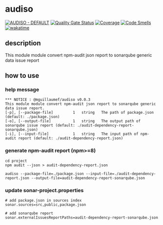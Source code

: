 # audiso

[![AUDISO - DEFAULT](https://github.com/MGuillaumeF/audiso/actions/workflows/default.yml/badge.svg?branch=main)](https://github.com/MGuillaumeF/audiso/actions/workflows/default.yml)
[![Quality Gate Status](https://sonarcloud.io/api/project_badges/measure?project=MGuillaumeF_audiso&metric=alert_status)](https://sonarcloud.io/summary/new_code?id=MGuillaumeF_audiso)
[![Coverage](https://sonarcloud.io/api/project_badges/measure?project=MGuillaumeF_audiso&metric=coverage)](https://sonarcloud.io/summary/new_code?id=MGuillaumeF_audiso)
[![Code Smells](https://sonarcloud.io/api/project_badges/measure?project=MGuillaumeF_audiso&metric=code_smells)](https://sonarcloud.io/summary/new_code?id=MGuillaumeF_audiso)
[![wakatime](https://wakatime.com/badge/user/9f76e922-98e1-4ef0-b832-f1f6bb21d4c3/project/c585b742-afcf-4449-bcd0-d7c4231715bf.svg)](https://wakatime.com/badge/user/9f76e922-98e1-4ef0-b832-f1f6bb21d4c3/project/c585b742-afcf-4449-bcd0-d7c4231715bf)

## description

This module module convert npm-audit json report to sonarqube generic data issue report

## how to use

### help message

```
*** NOTICE : @mguillaumef/audiso v0.0.3
This module module convert npm-audit json report to sonarqube generic data issue report.
[-p], [--package-file]         1   string   The path of package.json (default: ./package.json)
[-o], [--output-file]          1   string   The output path of sonarqube issue report (default: ./audit-dependency-report-sonarqube.json)
[-i], [--input-file]           1   string   The input path of npm-audit report (default: ./audit-dependency-report.json)
```

### generate npm-audit report (npm>=8)

```
cd project
npm audit --json > audit-dependency-report.json

audiso --package-file=./package.json --input-file=./audit-dependency-report.json --output-file=audit-dependency-report-sonarqube.json
```

### update sonar-project.properties

```
# add package.json in sources index
sonar.sources=src,public,package.json

# add sonarqube report
sonar.externalIssuesReportPaths=audit-dependency-report-sonarqube.json
```
